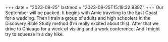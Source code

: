 +++
date = "2023-08-25"
lastmod = "2023-08-25T15:19:32.939Z"
+++
Our September will be packed. It begins with Amie traveling to the East Coast for a wedding. Then I train a group of adults and high schoolers in the Discovery Bible Study method (I’m really excited about this). After that we drive to Chicago for a week of visiting and a work conference. And I might try to squeeze in a day hike.
